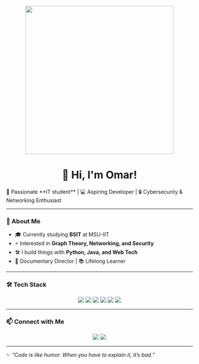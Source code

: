 <p align="center">
  <img src="https://media.giphy.com/media/qgQUggAC3Pfv687qPC/giphy.gif" width="400">
</p>
<p align="center">
<h1 align="center">👋 Hi, I'm Omar!</h1>
</p>
🚀 Passionate **IT student** | 💻 Aspiring Developer | 🔒 Cybersecurity & Networking Enthusiast  

---

### 🌟 About Me  
- 🎓 Currently studying **BSIT** at MSU-IIT  
- ⚡ Interested in **Graph Theory, Networking, and Security**  
- 🛠️ I build things with **Python, Java, and Web Tech**  
- 🎥 Documentary Director | 📚 Lifelong Learner  

---

### 🛠️ Tech Stack  
<p align="center">
  <img src="https://img.shields.io/badge/Python-3670A0?style=for-the-badge&logo=python&logoColor=ffdd54"/>
  <img src="https://img.shields.io/badge/Java-ED8B00?style=for-the-badge&logo=java&logoColor=white"/>
  <img src="https://img.shields.io/badge/C-00599C?style=for-the-badge&logo=c&logoColor=white"/>
  <img src="https://img.shields.io/badge/JavaScript-323330?style=for-the-badge&logo=javascript&logoColor=F7DF1E"/>
  <img src="https://img.shields.io/badge/HTML5-E34F26?style=for-the-badge&logo=html5&logoColor=white"/>
  <img src="https://img.shields.io/badge/CSS3-1572B6?style=for-the-badge&logo=css3&logoColor=white"/>
</p>

---

### 📫 Connect with Me  
<p align="center">
  <a href="https://www.linkedin.com/"><img src="https://img.shields.io/badge/LinkedIn-blue?style=for-the-badge&logo=linkedin"/></a>
  <a href="mailto:your@email.com"><img src="https://img.shields.io/badge/Gmail-red?style=for-the-badge&logo=gmail&logoColor=white"/></a>
</p>

---

✨ *“Code is like humor. When you have to explain it, it’s bad.”*  
